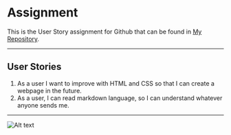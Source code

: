 # Assignment

This is the User Story assignment for Github that can be found in [My Repository](https://github.com/D-Ma-B?tab=repositories).

---
## User Stories
1. As a user I want to improve with HTML and CSS so that I can create a webpage in the future.
2. As a user, I can read markdown language, so I can understand whatever anyone sends me.
--- 
![Alt text](https://www.udacity.com/blog/wp-content/uploads/2020/06/HTML_Blog-scaled.jpeg)